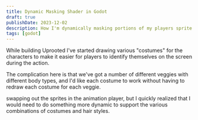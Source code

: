 ```yaml
---
title: Dynamic Masking Shader in Godot
draft: true
publishDate: 2023-12-02
description: How I'm dynamically masking portions of my players sprite in Godot.
tags: [godot]
---
```


While building Uprooted I've started drawing various "costumes" for the characters to make it easier for players to identify themselves on the screen during the action.


The complication here is that we've got a number of different veggies with different body types, and I'd like each costume to work without having to redraw each costume for each veggie.


swapping out the sprites in the animation player, but I quickly realized that I would need to do something more dynamic to support the various combinations of costumes and hair styles.
